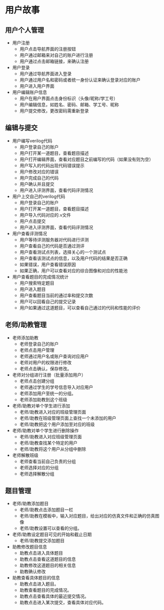 # 用户故事

## 用户个人管理

- 用户注册
  - 用户点击导航界面的注册按钮
  - 用户通过邮箱来对自己的账户进行注册
  - 用户通过点击邮箱链接，来确认注册
- 用户登录
  - 用户通过导航界面进入登录
  - 用户通过用户名和密码或者统一身份认证来确认登录对应的账户
  - 用户进入用户界面
- 用户编辑账户信息
  - 用户在用户界面点击身份标识（头像/昵称/学工号）
  - 用户编辑信息，如姓名、密码、邮箱、学工号、昵称
  - 用户提交修改，更改密码需重新登录

## 编辑与提交

- 用户编写verilog代码
  - 用户登录自己的账户
  - 用户打开某一道题目，查看题目描述
  - 用户打开编辑界面，查看对应题目之前编写的代码（如果没有则为空）
  - 用户写入的代码出现代码错误提示
  - 用户修改对应的错误
  - 用户完成自己的代码
  - 用户确认并且提交
  - 用户进入评测界面，查看代码评测情况
- 用户上交自己的verilog代码
  - 用户登录自己的账户
  - 用户打开某一道题目，查看题目描述
  - 用户导入代码对应的.v文件
  - 用户点击提交
  - 用户进入评测界面，查看代码评测情况
- 用户查看评测情况
  - 用户等待评测服务器对代码进行评测
  - 用户查看自己的代码是否通过测评
  - 用户查看测试点列表，选择关心的一个测试点
  - 用户查看该测试点的信息，以及用户代码的结果是否正确
  - 如果错误，用户查看错误原因
  - 如果正确，用户可以查看对应的综合图像和对应的性能池
- 用户查看题目的完成情况统计
  - 用户搜索特定题目
  - 用户进入题目
  - 用户查看题目当前的通过率和提交次数
  - 用户可以回看自己的提交记录
  - 用户如果通过这道题目，可以查看自己通过的代码和性能的评价

## 老师/助教管理

- 老师添加助教
  - 老师登录自己的账户
  - 老师点击用户管理
  - 老师通过用户名或账户查询对应用户
  - 老师对用户的权限进行修改
  - 老师点击确认，保存修改。
- 老师对分组进行注册（批量添加用户）
  - 老师点击创建分组
  - 老师通过学生的学号信息导入对应用户
  - 老师添加用户至统一的分组。
  - 老师添加助教到这个班级
- 老师/助教对单个学生进行添加
  - 老师/助教进入对应的班级管理页面
  - 老师/助教在班级管理页面上查找一个未添加的用户
  - 老师/助教把这个用户添加至对应的班级
- 老师/助教对单个学生进行删除操作
  - 老师/助教进入对应班级管理页面
  - 老师/助教查找某个特定的用户
  - 老师/助教将这个用户从分组中删除
- 老师解散班级
  - 老师查看当前自己负责的分组
  - 老师选择对应的分组
  - 老师选择解散分组

## 题目管理

- 老师/助教添加题目
  - 老师/助教点击添加题目一栏
  - 老师/助教在模板中，输入对应题目，给出对应的仿真文件和正确的仿真图像
  - 老师/助教设置可以查看的分组。
- 老师/助教设定题目可见的开始和截止日期
  - 老师/助教提交添加题目
- 助教修改题目信息
  - 助教点击进入具体题目
  - 助教点击查看这道题目的信息
  - 助教修改这道题目的相关信息
  - 助教确认修改
- 助教查看具体题目的信息
  - 助教点击进入题目。
  - 助教查看题目的完成情况。
  - 助教点击查看具体的最近提交情况。
  - 助教点击进入某次提交，查看具体对应代码。
